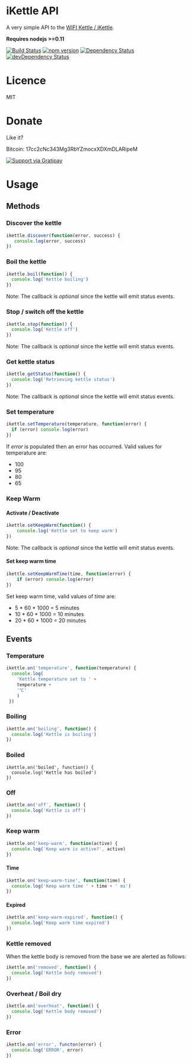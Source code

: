 iKettle API
==============

A very simple API to the [WIFI Kettle / iKettle](http://smarter.am/).

**Requires nodejs >=0.11**

[![Build
Status](https://travis-ci.org/lloydwatkin/ikettle.js.svg?branch=master)](https://travis-ci.org/lloydwatkin/ikettle.js)
[![npm version](https://badge.fury.io/js/kettle.js.svg)](http://badge.fury.io/js/kettle.js)
[![Dependency Status](https://david-dm.org/lloydwatkin/ikettle.js.svg?theme=shields.io)](https://david-dm.org/lloydwatkin/ikettle.js)
[![devDependency Status](https://david-dm.org/lloydwatkin/ikettle.js/dev-status.svg?theme=shields.io)](https://david-dm.org/lloydwatkin/ikettle.js#info=devDependencies)


# Licence

MIT

# Donate

Like it?

Bitcoin: 17cc2cNc343Mg3RbYZmocxXDXmDLARipeM

[![Support via Gratipay](https://cdn.rawgit.com/gratipay/gratipay-badge/2.3.0/dist/gratipay.svg)](https://gratipay.com/lloydwatkin/)

# Usage

## Methods

### Discover the kettle

```javascript
ikettle.discover(function(error, success) {
   console.log(error, success)
})
```

### Boil the kettle

```javascript
ikettle.boil(function() {
  console.log('Kettle boiling')
})
```

Note: The callback is _optional_ since the kettle will emit status events.

### Stop / switch off the kettle

```javascript
ikettle.stop(function() {
  console.log('Kettle off')
})
```

Note: The callback is _optional_ since the kettle will emit status events.

### Get kettle status

```javascript
ikettle.getStatus(function() {
  console.log('Retrieving kettle status')
})
```

Note: The callback is _optional_ since the kettle will emit status events.

### Set temperature

```javascript
ikettle.setTemperature(temperature, function(error) {
  if (error) console.log(error)
})
```

If *error* is populated then an error has occurred. Valid values for temperature are:

* 100
* 95
* 80
* 65

### Keep Warm

#### Activate / Deactivate

```javascript
ikettle.setKeepWarm(function() {
    console.log('Kettle set to keep warm')
})
```

Note: The callback is _optional_ since the kettle will emit status events.

#### Set keep warm time

```javascript
ikettle.setKeepWarmTime(time, function(error) {
    if (error) console.log(error)
})
```

Set keep warm time, valid values of *time* are:

* 5 * 60 * 1000 = 5 minutes
* 10 * 60 * 1000 = 10 minutes
* 20 * 60 * 1000 = 20 minutes

## Events

### Temperature

```javascript
ikettle.on('temperature', function(temperature) {
  console.log(
    'Kettle temperature set to ' +
    temperature +
    '℃'
    )
 })
```

### Boiling

```javascript
ikettle.on('boiling', function() {
  console.log('Kettle is boiling')
})
```

### Boiled

```javasript
ikettle.on('boiled', function() {
  console.log('Kettle has boiled')
})
```

### Off

```javascript
ikettle.on('off', function() {
  console.log('Kettle is off')
})
```

### Keep warm

```javascript
ikettle.on('keep-warm', function(active) {
  console.log('Keep warm is active?', active)
})
```

#### Time

```javascript
ikettle.on('keep-warm-time', function(time) {
  console.log('Keep warm time ' + time + ' ms')
})
```

#### Expired

```javascript
ikettle.on('keep-warm-expired', function() {
  console.log('Keep warm time expired')
})
```

### Kettle removed

When the kettle body is removed from the base we are alerted as follows:

```javascript
ikettle.on('removed', function() {
  console.log('Kettle body removed')
})
```

### Overheat / Boil dry

```javascript
ikettle.on('overheat', function() {
  console.log('Kettle body removed')
})
```

### Error

```javascript
ikettle.on('error', functon(error) {
  console.log('ERROR', error)
})
```
